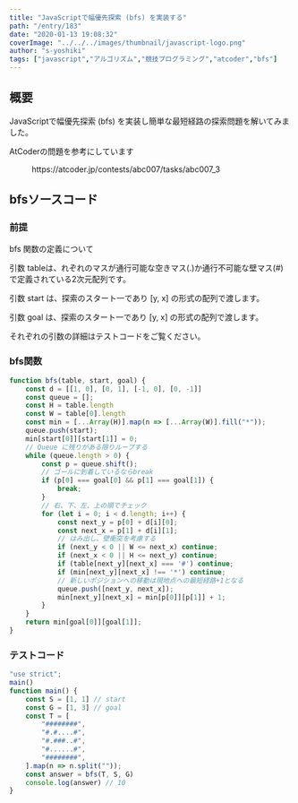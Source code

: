 ```yaml
---
title: "JavaScriptで幅優先探索 (bfs) を実装する"
path: "/entry/183"
date: "2020-01-13 19:08:32"
coverImage: "../../../images/thumbnail/javascript-logo.png"
author: "s-yoshiki"
tags: ["javascript","アルゴリズム","競技プログラミング","atcoder","bfs"]
---
```


## 概要

JavaScriptで幅優先探索 (bfs) を実装し簡単な最短経路の探索問題を解いてみました。

AtCoderの問題を参考にしています

<!-- wp:embed {"url":"https://atcoder.jp/contests/abc007/tasks/abc007_3"} -->
<figure class="wp-block-embed"><div class="wp-block-embed__wrapper">
https://atcoder.jp/contests/abc007/tasks/abc007_3
</div></figure>
<!-- /wp:embed -->

## bfsソースコード

<!-- wp:heading {"level":3} -->

### 前提

bfs 関数の定義について

引数 tableは、れぞれのマスが通行可能な空きマス(.)か通行不可能な壁マス(#) で定義されている2次元配列です。

引数 start は、探索のスタート一であり [y, x] の形式の配列で渡します。

引数 goal は、探索のスタート一であり [y, x] の形式の配列で渡します。

それぞれの引数の詳細はテストコードをご覧ください。

<!-- wp:heading {"level":3} -->

### bfs関数

```js
function bfs(table, start, goal) {
    const d = [[1, 0], [0, 1], [-1, 0], [0, -1]]
    const queue = [];
    const H = table.length
    const W = table[0].length
    const min = [...Array(H)].map(n => [...Array(W)].fill("*"));
    queue.push(start);
    min[start[0]][start[1]] = 0;
    // Queue に残りがある限りループする
    while (queue.length > 0) {
        const p = queue.shift();
        // ゴールに到着しているならbreak
        if (p[0] === goal[0] && p[1] === goal[1]) {
            break;
        }
        // 右、下、左、上の順でチェック
        for (let i = 0; i < d.length; i++) {
            const next_y = p[0] + d[i][0];
            const next_x = p[1] + d[i][1];
            // はみ出し、壁衝突を考慮する
            if (next_y < 0 || W <= next_x) continue;
            if (next_x < 0 || H <= next_y) continue;
            if (table[next_y][next_x] === '#') continue;
            if (min[next_y][next_x] !== '*') continue;
            // 新しいポジションへの移動は現地点への最短経路+1となる
            queue.push([next_y, next_x]);
            min[next_y][next_x] = min[p[0]][p[1]] + 1;
        }
    }
    return min[goal[0]][goal[1]];
}
```

<!-- wp:heading {"level":3} -->

### テストコード

```js
"use strict";
main()
function main() {
    const S = [1, 1] // start
    const G = [1, 3] // goal
    const T = [
        "########",
        "#.#....#",
        "#.###..#",
        "#......#",
        "########",
    ].map(n => n.split(""));
    const answer = bfs(T, S, G)
    console.log(answer) // 10
}
```


